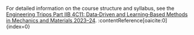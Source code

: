 For detailed information on the course structure and syllabus, see the [Engineering Tripos Part IIB 4C11: Data‑Driven and Learning‑Based Methods in Mechanics and Materials 2023–24](https://teaching.eng.cam.ac.uk/content/engineering-tripos-part-iib-4c11-data-driven-and-learning-based-methods-mechanics-and). :contentReference[oaicite:0]{index=0}
